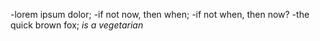 -lorem ipsum dolor;
-if not now, then when;
-if not when, then now?
-the quick brown fox;
*is a vegetarian*